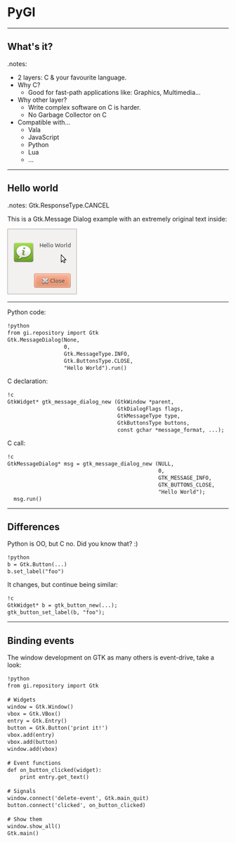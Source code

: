 PyGI
====

---

What's it?
----------

.notes:

- 2 layers: C & your favourite language.
- Why C?
    - Good for fast-path applications like: Graphics, Multimedia...
- Why other layer?
    - Write complex software on C is harder.
    - No Garbage Collector on C
- Compatible with...
    - Vala
    - JavaScript
    - Python
    - Lua
    - ...

---

Hello world
-----------

.notes: Gtk.ResponseType.CANCEL

This is a Gtk.Message Dialog example with an extremely original text inside:

![hello wold](hello_world.png)

---

Python code:

    !python
    from gi.repository import Gtk
    Gtk.MessageDialog(None,
                      0,
                      Gtk.MessageType.INFO,
                      Gtk.ButtonsType.CLOSE,
                      "Hello World").run()

C declaration:

    !c
    GtkWidget* gtk_message_dialog_new (GtkWindow *parent,
                                       GtkDialogFlags flags,
                                       GtkMessageType type,
                                       GtkButtonsType buttons,
                                       const gchar *message_format, ...);

C call:

    !c
    GtkMessageDialog* msg = gtk_message_dialog_new (NULL,
                                                    0,
                                                    GTK_MESSAGE_INFO,
                                                    GTK_BUTTONS_CLOSE,
                                                    "Hello World");
      msg.run()

---

Differences
-----------

Python is OO, but C no. Did you know that? :)

    !python
    b = Gtk.Button(...)
    b.set_label("foo")

It changes, but continue being similar:

    !c
    GtkWidget* b = gtk_button_new(...);
    gtk_button_set_label(b, "foo");

---

Binding events
--------------

The window development on GTK as many others is event-drive, take a look:

    !python
    from gi.repository import Gtk

    # Widgets
    window = Gtk.Window()
    vbox = Gtk.VBox()
    entry = Gtk.Entry()
    button = Gtk.Button('print it!')
    vbox.add(entry)
    vbox.add(button)
    window.add(vbox)

    # Event functions
    def on_button_clicked(widget):
        print entry.get_text()

    # Signals
    window.connect('delete-event', Gtk.main_quit)
    button.connect('clicked', on_button_clicked)

    # Show them
    window.show_all()
    Gtk.main()
